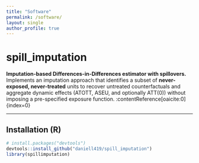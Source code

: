 ```yaml
---
title: "Software"
permalink: /software/
layout: single
author_profile: true
---
```


# spill_imputation

**Imputation-based Differences-in-Differences estimator with spillovers.**  
Implements an imputation approach that identifies a subset of **never-exposed, never-treated** units to recover untreated counterfactuals and aggregate dynamic effects (ATOTT, ASEU, and optionally ATT(0)) without imposing a pre-specified exposure function. :contentReference[oaicite:0]{index=0}

---

## Installation (R)

```r
# install.packages("devtools")
devtools::install_github("daniell419/spill_imputation")
library(spillimputation)